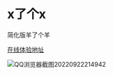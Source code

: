 # x了个x

简化版羊了个羊

[在线体验地址](https://chenxch.github.io/xlegex/)

![QQ浏览器截图20220922214942](https://cdn.staticaly.com/gh/chenxch/pic-image@master/20220922/QQ浏览器截图20220922214942.5qy731r2ey00.webp)